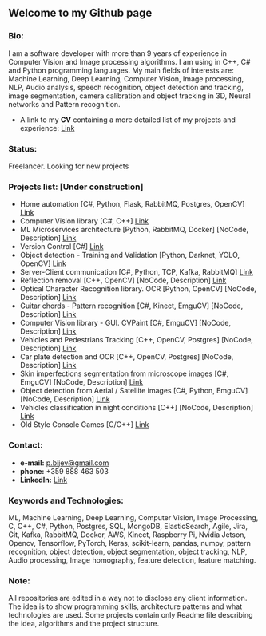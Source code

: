 ## Welcome to my Github page

### Bio:
I am a software developer with more than 9 years of experience in Computer Vision and Image processing algorithms. I am using in C++, C# and Python programming languages.
My main fields of interests are: Machine Learning, Deep Learning, Computer Vision, Image processing, NLP, Audio analysis, speech recognition, object detection and tracking, image segmentation, camera calibration and object tracking in 3D, Neural networks and Pattern recognition. 

* A link to my **CV** containing a more detailed list of my projects and experience: [Link](https://github.com/petarnikolovprojects/petarnikolovprojects/blob/master/PetarNikolov_CV.pdf)

### Status: 
Freelancer. Looking for new projects

### Projects list: [Under construction]
* Home automation [C#, Python, Flask, RabbitMQ, Postgres, OpenCV] [Link](https://github.com/petarnikolovprojects/HomeAutomation)
* Computer Vision library [C#, C++] [Link](https://github.com/petarnikolovprojects/CVLibrary)
* ML Microservices architecture [Python, RabbitMQ, Docker] [NoCode, Description] [Link]()
* Version Control [C#] [Link](https://github.com/petarnikolovprojects/PeVC)
* Object detection - Training and Validation [Python, Darknet, YOLO, OpenCV] [Link](https://github.com/petarnikolovprojects/YOLO_TrainerValidator)
* Server-Client communication [C#, Python, TCP, Kafka, RabbitMQ] [Link](https://github.com/petarnikolovprojects/ServerClientsCommunication)
* Reflection removal [C++, OpenCV] [NoCode, Description] [Link]()
* Optical Character Recognition library. OCR [Python, OpenCV] [NoCode, Description] [Link]()
* Guitar chords - Pattern recognition [C#, Kinect, EmguCV] [NoCode, Description] [Link]()
* Computer Vision library - GUI. CVPaint [C#, EmguCV] [NoCode, Description] [Link]()
* Vehicles and Pedestrians Tracking [C++, OpenCV, Postgres] [NoCode, Description] [Link]()
* Car plate detection and OCR [C++, OpenCV, Postgres] [NoCode, Description] [Link]()
* Skin imperfections segmentation from microscope images [C#, EmguCV] [NoCode, Description] [Link]()
* Object detection from Aerial / Satellite images [C#, Python, EmguCV] [NoCode, Description] [Link]()
* Vehicles classification in night conditions [C++] [NoCode, Description] [Link]()
* Old Style Console Games [C/C++] [Link](https://github.com/petarnikolovprojects/ConsoleGames)

### Contact:
* **e-mail:** p.bijev@gmail.com
* **phone:** +359 888 463 503
* **LinkedIn:** [Link](https://www.linkedin.com/in/petyr-nikolov-a6463928/)

### Keywords and Technologies:
ML, Machine Learning, Deep Learning, Computer Vision, Image Processing, C, C++, C#, Python, Postgres, SQL, MongoDB, ElasticSearch, Agile, Jira, Git, Kafka, RabbitMQ, Docker, AWS, Kinect, Raspberry Pi, Nvidia Jetson, Opencv, Tensorflow, PyTorch, Keras, scikit-learn, pandas, numpy, pattern recognition, object detection, object segmentation, object tracking, NLP, Audio processing, Image homography, feature detection, feature matching.

### Note:
All repositories are edited in a way not to disclose any client information. The idea is to show programming skills, architecture patterns and what technologies are used.
Some projects contain only Readme file describing the idea, algorithms and the project structure.
